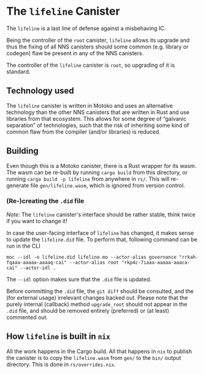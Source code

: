 # The `lifeline` Canister

The `lifeline` is a last line of defense against a misbehaving IC.

Being the controller of the `root` canister, `lifeline` allows its upgrade and thus the fixing of all NNS canisters should some common (e.g. library or codegen) flaw be present in any of the NNS canisters.

The controller of the `lifeline` canister is `root`, so upgrading of it is standard.

## Technology used

The `lifeline` canister is written in Motoko and uses an alternative technology than the other NNS canisters that are written in Rust and use libraries from that ecosystem. This allows for some degree of  “galvanic separation” of  technologies, such that the risk of inheriting some kind of common flaw from the compiler (and/or libraries) is reduced.

## Building

Even though this is a Motoko canister, there is a Rust wrapper for its wasm.
The wasm can be re-built by running `cargo build` from this directory, or running `cargo build -p lifeline` from anywhere in `rs/`.
This will re-generate file `gen/lifeline.wasm`, which is ignored from version control.

### (Re-)creating the `.did` file

_Note_: The `lifeline` canister's interface should be rather stable, think twice if you want to change it!

In case the user-facing interface of `lifeline` has changed, it makes sense to update the `lifeline.did` file. To perform that, following command can be run in the CLI
``` shell
moc --idl -o lifeline.did lifeline.mo --actor-alias governance "rrkah-fqaaa-aaaaa-aaaaq-cai" --actor-alias root "rkp4c-7iaaa-aaaaa-aaaca-cai" --actor-idl .
```
The `--idl` option makes sure that the `.did` file is updated.

Before committing the `.did` file, the `git diff` should be consulted, and the (for external usage) irrelevant changes backed out. Please note that the purely internal (callback) method `upgrade_root` should not appear in the `.did` file, and should be removed entirely (preferred) or (at least) commented out.

## How `lifeline` is built in `nix`

All the work happens in the Cargo build.
All that happens in `nix` to publish the canister is to copy the `lifeline.wasm` from `gen/` to the `bin/` output directory.
This is done in `rs/overrides.nix`.
